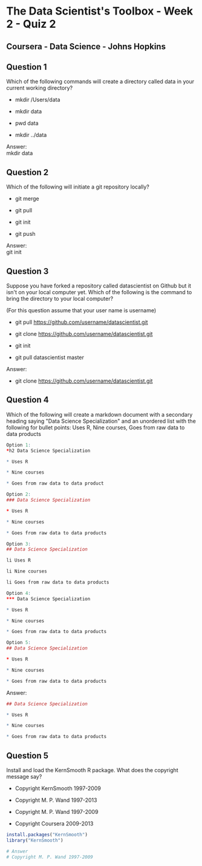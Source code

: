 # The Data Scientist's Toolbox - Week 2 - Quiz 2
## Coursera - Data Science - Johns Hopkins


Question 1
----------
Which of the following commands will create a directory called data in your current working directory?

* mkdir /Users/data

* mkdir data

* pwd data

* mkdir ../data

Answer: </br>
mkdir data

Question 2
----------
Which of the following will initiate a git repository locally?

* git merge

* git pull

* git init

* git push

Answer: </br> 
git init

Question 3
----------
Suppose you have forked a repository called datascientist on Github but it isn't on your local computer yet. Which of the following is the command to bring the directory to your local computer? </br>

(For this question assume that your user name is username)

* git pull https://github.com/username/datascientist.git

* git clone https://github.com/username/datascientist.git

* git init

* git pull datascientist master

Answer: </br>
* git clone https://github.com/username/datascientist.git

Question 4
----------
Which of the following will create a markdown document with a secondary heading saying "Data Science Specialization" and an unordered list with the following for bullet points: Uses R, Nine courses, Goes from raw data to data products

```R
Option 1: 
*h2 Data Science Specialization

* Uses R

* Nine courses

* Goes from raw data to data product
```

```R
Option 2:
### Data Science Specialization

* Uses R

* Nine courses

* Goes from raw data to data products
```

```R
Option 3:
## Data Science Specialization

li Uses R

li Nine courses

li Goes from raw data to data products
```

```R
Option 4:
*** Data Science Specialization

* Uses R

* Nine courses

* Goes from raw data to data products
```

```R
Option 5:
## Data Science Specialization

* Uses R

* Nine courses

* Goes from raw data to data products
```

Answer: </br>
```R 
## Data Science Specialization

* Uses R

* Nine courses

* Goes from raw data to data products
```

Question 5
----------
Install and load the KernSmooth R package. What does the copyright message say?

* Copyright KernSmooth 1997-2009

* Copyright M. P. Wand 1997-2013

* Copyright M. P. Wand 1997-2009

* Copyright Coursera 2009-2013

```R
install.packages("KernSmooth")
library("KernSmooth")

# Answer
# Copyright M. P. Wand 1997-2009
```